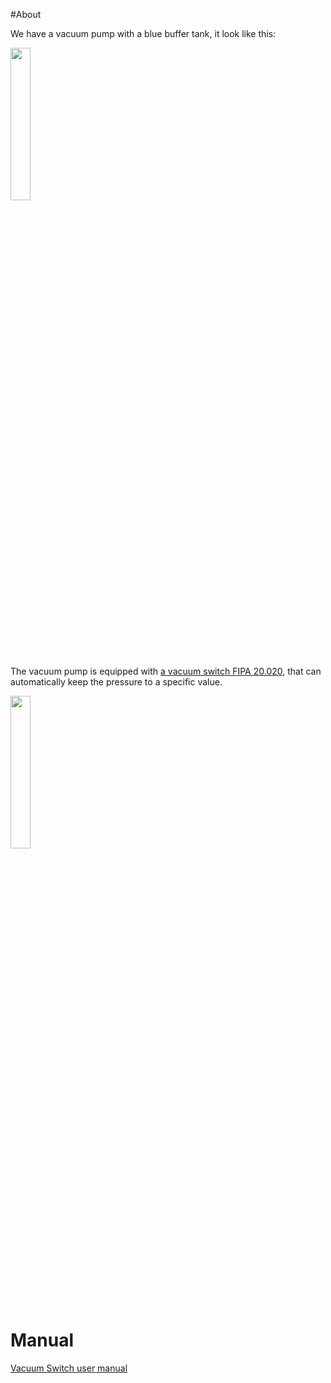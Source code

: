 #About

We have a vacuum pump with a blue buffer tank, it look like this:

<img src="https://github.com/tudelft/mavlab/raw/master/photos/equipment/vacuumpump.jpg" width="25%" />

The vacuum pump is equipped with [a vacuum switch ​FIPA 20.020](http://www.fipa.com/en_GB/products/211099-vacuum-switches), that can automatically keep the pressure to a specific value.

<img src="../../raw/master/photos/equipment/vakuumschalter.jpg" width="25%" /> 

# Manual

[Vacuum Switch user manual](../../blob/master/pdf/equipment/Manual_Vakuumschalter_20.020.pdf)




